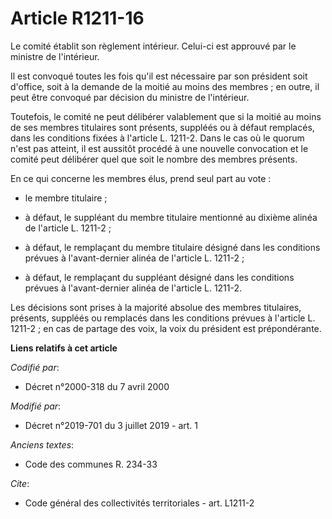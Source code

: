 # Article R1211-16

Le comité établit son règlement intérieur. Celui-ci est approuvé par le ministre de l'intérieur. 

Il est convoqué toutes les fois qu'il est nécessaire par son président soit d'office, soit à la demande de la moitié au moins
des membres ; en outre, il peut être convoqué par décision du ministre de l'intérieur. 

Toutefois, le comité ne peut délibérer valablement que si la moitié au moins de ses membres titulaires sont présents,
suppléés ou à défaut remplacés, dans les conditions fixées à l'article L. 1211-2. Dans le cas où le quorum n'est pas atteint,
il est aussitôt procédé à une nouvelle convocation et le comité peut délibérer quel que soit le nombre des membres présents. 

En ce qui concerne les membres élus, prend seul part au vote :

- le membre titulaire ;

- à défaut, le suppléant du membre titulaire mentionné au dixième alinéa de l'article L. 1211-2 ;

- à défaut, le remplaçant du membre titulaire désigné dans les conditions prévues à l'avant-dernier alinéa de l'article L.
1211-2 ;

- à défaut, le remplaçant du suppléant désigné dans les conditions prévues à l'avant-dernier alinéa de l'article L. 1211-2. 

Les décisions sont prises à la majorité absolue des membres titulaires, présents, suppléés ou remplacés dans les conditions
prévues à l'article L. 1211-2 ; en cas de partage des voix, la voix du président est prépondérante.

**Liens relatifs à cet article**

_Codifié par_:

  - Décret n°2000-318 du 7 avril 2000

_Modifié par_:

  - Décret n°2019-701 du 3 juillet 2019 - art. 1

_Anciens textes_:

  - Code des communes R. 234-33

_Cite_:

  - Code général des collectivités territoriales - art. L1211-2
